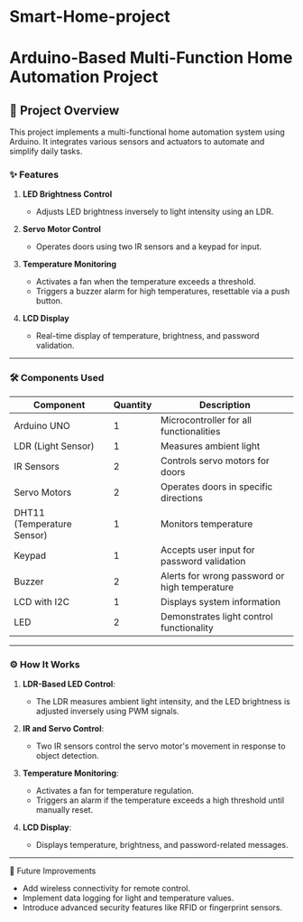 # Smart-Home-project


# Arduino-Based Multi-Function Home Automation Project

## 🌟 Project Overview  
This project implements a multi-functional home automation system using Arduino. It integrates various sensors and actuators to automate and simplify daily tasks.

### ✨ Features  
1. **LED Brightness Control**  
   - Adjusts LED brightness inversely to light intensity using an LDR.  

2. **Servo Motor Control**  
   - Operates doors using two IR sensors and a keypad for input.  

3. **Temperature Monitoring**  
   - Activates a fan when the temperature exceeds a threshold.  
   - Triggers a buzzer alarm for high temperatures, resettable via a push button.  

4. **LCD Display**  
   - Real-time display of temperature, brightness, and password validation.  

---

### 🛠️ Components Used  
| Component                 | Quantity | Description                                 |
|---------------------------|----------|---------------------------------------------|
| Arduino UNO               | 1        | Microcontroller for all functionalities     |
| LDR (Light Sensor)        | 1        | Measures ambient light                     |
| IR Sensors                | 2        | Controls servo motors for doors            |
| Servo Motors              | 2        | Operates doors in specific directions       |
| DHT11 (Temperature Sensor)| 1        | Monitors temperature                       |
| Keypad                    | 1        | Accepts user input for password validation  |
| Buzzer                    | 2        | Alerts for wrong password or high temperature |
| LCD with I2C              | 1        | Displays system information                |
| LED                       | 2        | Demonstrates light control functionality    |

---

### ⚙️ How It Works  
1. **LDR-Based LED Control**:  
   - The LDR measures ambient light intensity, and the LED brightness is adjusted inversely using PWM signals.  

2. **IR and Servo Control**:  
   - Two IR sensors control the servo motor's movement in response to object detection.  

3. **Temperature Monitoring**:  
   - Activates a fan for temperature regulation.  
   - Triggers an alarm if the temperature exceeds a high threshold until manually reset.  

4. **LCD Display**:  
   - Displays temperature, brightness, and password-related messages.  

---

🔧 Future Improvements
- Add wireless connectivity for remote control.
- Implement data logging for light and temperature values.
- Introduce advanced security features like RFID or fingerprint sensors.
